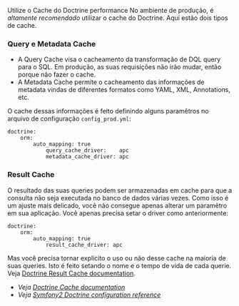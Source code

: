 Utilize o Cache do Doctrine
performance
No ambiente de produção, é _altamente recomendado_ utilizar o cache do Doctrine. Aqui estão dois tipos de cache.

### Query e Metadata Cache
* A Query Cache visa o cacheamento da transformação de DQL query para o SQL. Em produção, as suas requisições não irão mudar, então porque não fazer o cache.
* A Metadata Cache permite o cacheamento das informações de metadata vindas de diferentes formatos como YAML, XML, Annotations, etc.

O cache dessas informações é feito definindo alguns paramêtros no arquivo de configuração `config_prod.yml`:

    doctrine:
        orm:
            auto_mapping: true
                query_cache_driver:    apc
                metadata_cache_driver: apc

### Result Cache
O resultado das suas queries podem ser armazenadas em cache para que a consulta não seja executada no banco de dados várias vezes. Como isso é um ajuste mais delicado, você não consegue apenas alterar um paramêtro em sua aplicação. Você apenas precisa setar o driver como anteriormente:

    doctrine:
        orm:
            auto_mapping: true
                result_cache_driver: apc

Mas você precisa tornar explicito o uso ou não desse cache na maioria de suas queries. Isto é feito setando o nome e o tempo de vida de cada querie. Veja [Doctrine Result Cache documentation](http://docs.doctrine-project.org/projects/doctrine-orm/en/latest/reference/caching.html#result-cache).

* _Veja [Doctrine Cache documentation](http://docs.doctrine-project.org/projects/doctrine-orm/en/latest/reference/caching.html)_
* _Veja [Symfony2 Doctrine configuration reference](http://symfony.com/doc/current/reference/configuration/doctrine.html)_